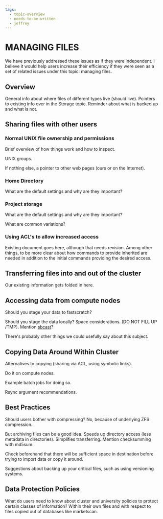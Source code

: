 ```yaml
---
tags:
  - topic-overview
  - needs-to-be-written
  - jeffrey
---
```


# MANAGING FILES

We have previously addressed these issues as if they were independent. I believe it would help users increase their efficiency if they were seen as a set of related issues under this topic: managing files.

## Overview
General info about where files of different types live (should live). Pointers to existing info over in the Storage topic. Reminder about what is backed up and what is not.

## Sharing files with other users
### Normal UNIX file ownership and permissions
Brief overview of how things work and how to inspect.

UNIX groups.

If nothing else, a pointer to other web pages (ours or on the Internet).

### Home Directory
What are the default settings and why are they important?

### Project storage
What are the default settings and why are they important?

What are common variations?

### Using ACL's to allow increased access
Existing document goes here, although that needs revision. Among other things, to be more clear about how commands to provide inherited are needed in addition to the initial commands providing the desired access.

## Transferring files into and out of the cluster
Our existing information gets folded in here.

## Accessing data from compute nodes
Should you stage your data to fastscratch?

Should you stage the data locally? Space considerations. (DO NOT FILL UP /TMP). Mention [sbcast](https://slurm.schedmd.com/sbcast.html)?

There's probably other things we could usefully say about this subject.

## Copying Data Around **Within** Cluster
Alternatives to copying (sharing via ACL, using symbolic links).

Do it on compute nodes.

Example batch jobs for doing so.

Rsync argument recommendations.

## Best Practices
Should users bother with compressing? No, because of underlying ZFS compression.

But archiving files can be a good idea. Speeds up directory access (less metadata in directories). Simplifies transferring. Mention checksumming with md5sum.

Check beforehand that there will be sufficient space in destination before trying to import data or copy it around.

Suggestions about backing up your critical files, such as using versioning systems.

## Data Protection Policies
What do users need to know about cluster and university policies to protect certain classes of information? Within their own files and with respect to files copied out of databases like marketscan.
